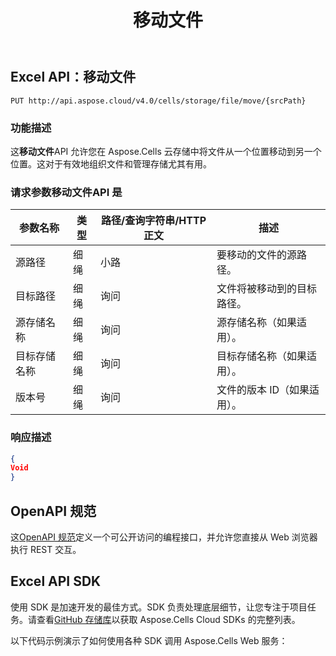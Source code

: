 ﻿---
title: 移动文件
second_title: Documen
linktitle: 移动文件
type: docs
url: /zh/move-file/
keywords: Move file, Aspose.Cells API, File Management, Excel API, REST API, Cloud Storage, Spreadsheet Manipulatio
description: 了解如何使用 MoveFile API 管理 Aspose.Cells 云存储中的文件
weight: 100
kwords: Excel, Office 云, REST API, 电子表格, PDF, CSV, Json, Markdown, 移动文件, 文件管理, 云存储
---
## **Excel API：移动文件**

```
PUT http://api.aspose.cloud/v4.0/cells/storage/file/move/{srcPath}
```

### **功能描述**

这**移动文件**API 允许您在 Aspose.Cells 云存储中将文件从一个位置移动到另一个位置。这对于有效地组织文件和管理存储尤其有用。

### 请求参数**移动文件**API 是

|参数名称|类型|路径/查询字符串/HTTP 正文|描述|
|---------------|--|------------------------|--------------------------------------|
|源路径|细绳|小路|要移动的文件的源路径。|
|目标路径|细绳|询问|文件将被移动到的目标路径。|
|源存储名称|细绳|询问|源存储名称（如果适用）。|
|目标存储名称|细绳|询问|目标存储名称（如果适用）。|
|版本号|细绳|询问|文件的版本 ID（如果适用）。|

### **响应描述**

```json
{
Void
}
```

## OpenAPI 规范

这[OpenAPI 规范](https://reference.aspose.cloud/cells/#/FileController/MoveFile)定义一个可公开访问的编程接口，并允许您直接从 Web 浏览器执行 REST 交互。

## Excel API SDK

使用 SDK 是加速开发的最佳方式。SDK 负责处理底层细节，让您专注于项目任务。请查看[GitHub 存储库](https://github.com/aspose-cells-cloud)以获取 Aspose.Cells Cloud SDKs 的完整列表。

以下代码示例演示了如何使用各种 SDK 调用 Aspose.Cells Web 服务：
